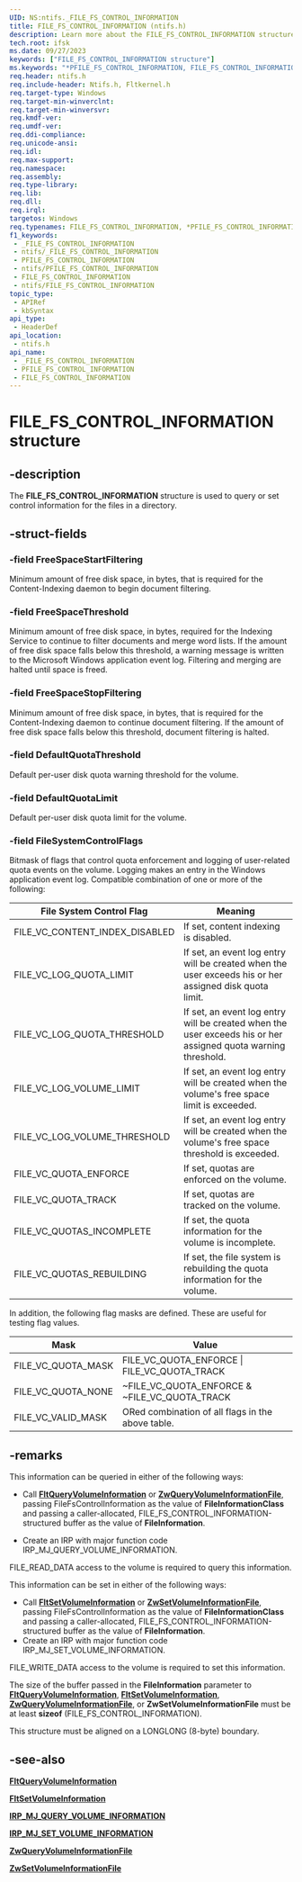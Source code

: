 ```yaml
---
UID: NS:ntifs._FILE_FS_CONTROL_INFORMATION
title: FILE_FS_CONTROL_INFORMATION (ntifs.h)
description: Learn more about the FILE_FS_CONTROL_INFORMATION structure.
tech.root: ifsk
ms.date: 09/27/2023
keywords: ["FILE_FS_CONTROL_INFORMATION structure"]
ms.keywords: "*PFILE_FS_CONTROL_INFORMATION, FILE_FS_CONTROL_INFORMATION, FILE_FS_CONTROL_INFORMATION structure [Installable File System Drivers], PFILE_FS_CONTROL_INFORMATION, PFILE_FS_CONTROL_INFORMATION structure pointer [Installable File System Drivers], _FILE_FS_CONTROL_INFORMATION, fileinformationstructures_387e4fd0-c3a2-4472-b29d-79f8a5d876f8.xml, ifsk.file_fs_control_information, ntifs/FILE_FS_CONTROL_INFORMATION, ntifs/PFILE_FS_CONTROL_INFORMATION"
req.header: ntifs.h
req.include-header: Ntifs.h, Fltkernel.h
req.target-type: Windows
req.target-min-winverclnt: 
req.target-min-winversvr: 
req.kmdf-ver: 
req.umdf-ver: 
req.ddi-compliance: 
req.unicode-ansi: 
req.idl: 
req.max-support: 
req.namespace: 
req.assembly: 
req.type-library: 
req.lib: 
req.dll: 
req.irql: 
targetos: Windows
req.typenames: FILE_FS_CONTROL_INFORMATION, *PFILE_FS_CONTROL_INFORMATION
f1_keywords:
 - _FILE_FS_CONTROL_INFORMATION
 - ntifs/_FILE_FS_CONTROL_INFORMATION
 - PFILE_FS_CONTROL_INFORMATION
 - ntifs/PFILE_FS_CONTROL_INFORMATION
 - FILE_FS_CONTROL_INFORMATION
 - ntifs/FILE_FS_CONTROL_INFORMATION
topic_type:
 - APIRef
 - kbSyntax
api_type:
 - HeaderDef
api_location:
 - ntifs.h
api_name:
 - _FILE_FS_CONTROL_INFORMATION
 - PFILE_FS_CONTROL_INFORMATION
 - FILE_FS_CONTROL_INFORMATION
---
```


# FILE_FS_CONTROL_INFORMATION structure

## -description

The **FILE_FS_CONTROL_INFORMATION** structure is used to query or set control information for the files in a directory.

## -struct-fields

### -field FreeSpaceStartFiltering

Minimum amount of free disk space, in bytes, that is required for the Content-Indexing daemon to begin document filtering.

### -field FreeSpaceThreshold

Minimum amount of free disk space, in bytes, required for the Indexing Service to continue to filter documents and merge word lists. If the amount of free disk space falls below this threshold, a warning message is written to the Microsoft Windows application event log. Filtering and merging are halted until space is freed.

### -field FreeSpaceStopFiltering

Minimum amount of free disk space, in bytes, that is required for the Content-Indexing daemon to continue document filtering. If the amount of free disk space falls below this threshold, document filtering is halted.

### -field DefaultQuotaThreshold

Default per-user disk quota warning threshold for the volume.

### -field DefaultQuotaLimit

Default per-user disk quota limit for the volume.

### -field FileSystemControlFlags

Bitmask of flags that control quota enforcement and logging of user-related quota events on the volume. Logging makes an entry in the Windows application event log. Compatible combination of one or more of the following:

| File System Control Flag | Meaning |
| ------------------------ | ------- |
| FILE_VC_CONTENT_INDEX_DISABLED | If set, content indexing is disabled. |
| FILE_VC_LOG_QUOTA_LIMIT | If set, an event log entry will be created when the user exceeds his or her assigned disk quota limit. |
| FILE_VC_LOG_QUOTA_THRESHOLD | If set, an event log entry will be created when the user exceeds his or her assigned quota warning threshold. |
| FILE_VC_LOG_VOLUME_LIMIT | If set, an event log entry will be created when the volume's free space limit is exceeded. |
| FILE_VC_LOG_VOLUME_THRESHOLD | If set, an event log entry will be created when the volume's free space threshold is exceeded. |
| FILE_VC_QUOTA_ENFORCE | If set, quotas are enforced on the volume. |
| FILE_VC_QUOTA_TRACK | If set, quotas are tracked on the volume. |
| FILE_VC_QUOTAS_INCOMPLETE | If set, the quota information for the volume is incomplete. |
| FILE_VC_QUOTAS_REBUILDING | If set, the file system is rebuilding the quota information for the volume. |

In addition, the following flag masks are defined. These are useful for testing flag values.

| Mask | Value |
| ---- | ----- |
|FILE_VC_QUOTA_MASK | FILE_VC_QUOTA_ENFORCE \| FILE_VC_QUOTA_TRACK |
| FILE_VC_QUOTA_NONE | ~FILE_VC_QUOTA_ENFORCE & ~FILE_VC_QUOTA_TRACK |
| FILE_VC_VALID_MASK | ORed combination of all flags in the above table. |

## -remarks

This information can be queried in either of the following ways:

* Call [**FltQueryVolumeInformation**](../fltkernel/nf-fltkernel-fltqueryvolumeinformation.md) or [**ZwQueryVolumeInformationFile**](nf-ntifs-zwqueryvolumeinformationfile.md), passing FileFsControlInformation as the value of **FileInformationClass** and passing a caller-allocated, FILE_FS_CONTROL_INFORMATION-structured buffer as the value of **FileInformation**.

* Create an IRP with major function code IRP_MJ_QUERY_VOLUME_INFORMATION.

FILE_READ_DATA access to the volume is required to query this information.

This information can be set in either of the following ways:

* Call [**FltSetVolumeInformation**](../fltkernel/nf-fltkernel-fltsetvolumeinformation.md) or [**ZwSetVolumeInformationFile**](nf-ntifs-zwsetvolumeinformationfile.md), passing FileFsControlInformation as the value of **FileInformationClass** and passing a caller-allocated, FILE_FS_CONTROL_INFORMATION-structured buffer as the value of **FileInformation**.
* Create an IRP with major function code IRP_MJ_SET_VOLUME_INFORMATION.

FILE_WRITE_DATA access to the volume is required to set this information.

The size of the buffer passed in the **FileInformation** parameter to [**FltQueryVolumeInformation**](../fltkernel/nf-fltkernel-fltqueryvolumeinformation.md), [**FltSetVolumeInformation**](../fltkernel/nf-fltkernel-fltsetvolumeinformation.md), [**ZwQueryVolumeInformationFile**](nf-ntifs-zwqueryvolumeinformationfile.md), or **ZwSetVolumeInformationFile** must be at least **sizeof** (FILE_FS_CONTROL_INFORMATION).

This structure must be aligned on a LONGLONG (8-byte) boundary.

## -see-also

[**FltQueryVolumeInformation**](../fltkernel/nf-fltkernel-fltqueryvolumeinformation.md)

[**FltSetVolumeInformation**](../fltkernel/nf-fltkernel-fltsetvolumeinformation.md)

[**IRP_MJ_QUERY_VOLUME_INFORMATION**](/windows-hardware/drivers/ifs/irp-mj-query-volume-information)

[**IRP_MJ_SET_VOLUME_INFORMATION**](/windows-hardware/drivers/ifs/irp-mj-set-volume-information)

[**ZwQueryVolumeInformationFile**](nf-ntifs-zwqueryvolumeinformationfile.md)

[**ZwSetVolumeInformationFile**](nf-ntifs-zwsetvolumeinformationfile.md)
